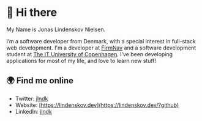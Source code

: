 # 👋 Hi there

My Name is Jonas Lindenskov Nielsen.

I’m a software developer from Denmark, with a special interest in full-stack web development.
I'm a developer at [FirmNav](https://firmnav.com) and a software development student at [The IT University of Copenhagen](https://en.itu.dk/).
I’ve been developing applications for most of my life, and love to learn new stuff!

## 🌍 Find me online

* Twitter: [jlndk](https://twitter.com/jlndk)
* Website: [https://lindenskov.dev](https://lindenskov.dev/?github)
* LinkedIn: [jlndk](https://www.linkedin.com/in/jlndk/)
